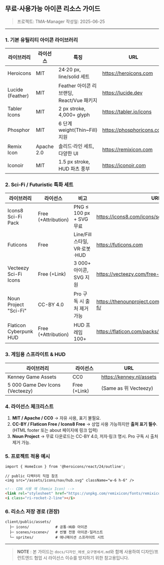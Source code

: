 ## 무료·사용가능 아이콘 리소스 가이드

> 프로젝트: TMA-Manager
> 작성일: 2025-06-25

---

### 1. 기본 유틸리티 아이콘 라이브러리
| 라이브러리 | 라이선스 | 특징 | URL |
|-----------|----------|------|-----|
| Heroicons | MIT | 24·20 px, line/solid 세트 | https://heroicons.com |
| Lucide (Feather) | MIT | Feather 아이콘 리브랜딩, React/Vue 패키지 | https://lucide.dev |
| Tabler Icons | MIT | 2 px stroke, 4,000+ glyph | https://tabler.io/icons |
| Phosphor | MIT | 6 단계 weight(Thin~Fill) 지원 | https://phosphoricons.com |
| Remix Icon | Apache 2.0 | 솔리드·라인 세트, 다양한 UI | https://remixicon.com |
| Iconoir | MIT | 1.5 px stroke, HUD 파츠 풍부 | https://iconoir.com |

### 2. Sci-Fi / Futuristic 특화 세트
| 라이브러리 | 라이선스 | 비고 | URL |
|-----------|----------|------|-----|
| Icons8 Sci-Fi Pack | Free (+Attribution) | PNG ≤ 100 px + SVG 무료 | https://icons8.com/icons/sci-fi |
| Futicons | Free | Line/Fill 스타일, VR·로봇·HUD | https://futicons.com |
| Vecteezy Sci-Fi Icons | Free (+Link) | 3 000+ 아이콘, SVG 지원 | https://vecteezy.com/free-svg/sci-fi-icons |
| Noun Project "Sci-Fi" | CC-BY 4.0 | Pro 구독 시 출처 제거 가능 | https://thenounproject.com/browse/icons/term/sci-fi/ |
| Flaticon Cyberpunk HUD | Free (+Attribution) | HUD 프레임 100+ | https://flaticon.com/packs/cyberpunk-hud |

### 3. 게임용 스프라이트 & HUD
| 라이브러리 | 라이선스 | URL |
|-----------|----------|-----|
| Kenney Game Assets | CC0 | https://kenney.nl/assets |
| 5 000 Game Dev Icons (Vecteezy) | Free (+Link) | (Same as 위 Vecteezy) |

### 4. 라이선스 체크리스트
1. **MIT / Apache / CC0** → 자유 사용, 표기 불필요.
2. **CC-BY / Flaticon Free / Icons8 Free** → 상업 사용 가능하지만 **출처 표기 필수**. (HTML footer 또는 about 페이지에 링크 입력)
3. **Noun Project** → 무료 다운로드는 CC-BY 4.0, 저자·링크 명시. Pro 구독 시 출처 제거 가능.

### 5. 프로젝트 적용 예시
```tsx
import { HomeIcon } from '@heroicons/react/24/outline';

// public 디렉터리 직접 참조
<img src="/assets/icons/nav/hub.svg" className="w-6 h-6" />
```

```html
<!-- CDN 사용 예 (Remix Icon) -->
<link rel="stylesheet" href="https://unpkg.com/remixicon/fonts/remixicon.css" />
<i class="ri-rocket-2-line"></i>
```

### 6. 리소스 저장 경로 (권장)
```
client/public/assets/
  ├─ icons/            # 공통·HUD 아이콘
  ├─ scenes/<scene>/   # 씬별 전용 아이콘·일러스트
  └─ sprites/          # 애니메이션 스프라이트 시트
```

---

> **NOTE** : 본 가이드는 `docs/디자인_에셋_요구명세서.md`와 함께 사용하여 디자인/프런트엔드 협업 시 라이선스 이슈를 방지하기 위한 참고용입니다. 